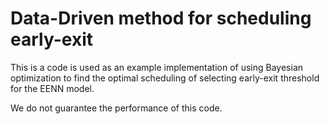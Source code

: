# Data-Driven method for scheduling early-exit

This is a code is used as an example implementation of using Bayesian optimization to find the optimal scheduling of selecting early-exit threshold for the EENN model.

We do not guarantee the performance of this code.